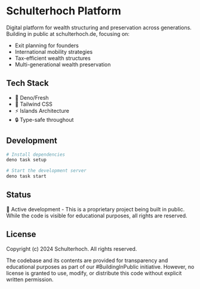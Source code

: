 # Schulterhoch Platform

Digital platform for wealth structuring and preservation across generations. Building in public at schulterhoch.de, focusing on:
- Exit planning for founders
- International mobility strategies
- Tax-efficient wealth structures
- Multi-generational wealth preservation

## Tech Stack
- 🦕 Deno/Fresh
- 🎨 Tailwind CSS
- ⚡ Islands Architecture
- 🔒 Type-safe throughout

## Development

```bash
# Install dependencies
deno task setup

# Start the development server
deno task start
```

## Status
🚧 Active development - This is a proprietary project being built in public. While the code is visible for educational purposes, all rights are reserved.

## License
Copyright (c) 2024 Schulterhoch. All rights reserved.

The codebase and its contents are provided for transparency and educational purposes as part of our #BuildingInPublic initiative. However, no license is granted to use, modify, or distribute this code without explicit written permission.
